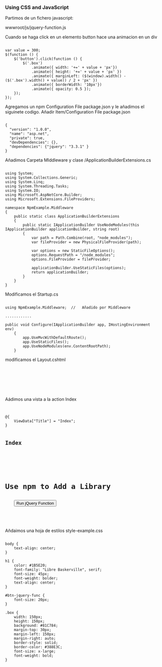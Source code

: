 ### Using CSS and JavaScript

Partimos de un fichero javascript:

 wwwroot/js/jquery-function.js

Cuando se haga click en un elemento button hace una animacion en un div

<pre><code>
var value = 300;
$(function () {
    $('button').click(function () {
        $('.box')
            .animate({ width: '+=' + value + 'px'})
            .animate({ height: '+=' + value + 'px' })
            .animate({ marginLeft: ($(window).width() - ($('.box').width() + value)) / 2 + 'px' })
            .animate({ borderWidth: '10px'})
            .animate({ opacity: 0.5 });
    });
});
</code></pre>

Agregamos un npm Configuration File package.json y le añadimos el siguinete codigo.  Añadir Item/Configuration File package.json

<pre><code>
{
  "version": "1.0.0",
  "name": "asp.net",
  "private": true,
  "devDependencies": {},
  "dependencies": {"jquery": "3.3.1" }
}
</code></pre>


Añadimos Carpeta MIddleware y clase /ApplicationBuilderExtensions.cs

<pre><code>
using System;
using System.Collections.Generic;
using System.Linq;
using System.Threading.Tasks;
using System.IO;
using Microsoft.AspNetCore.Builder;
using Microsoft.Extensions.FileProviders;

namespace NpmExample.Middleware
{
    public static class ApplicationBuilderExtensions
    {
        public static IApplicationBuilder UseNodeModules(this IApplicationBuilder applicationBuilder, string root)
        {
            var path = Path.Combine(root, "node_modules");
            var fileProvider = new PhysicalFileProvider(path);

            var options = new StaticFileOptions();
            options.RequestPath = "/node_modules";
            options.FileProvider = fileProvider;

            applicationBuilder.UseStaticFiles(options);
            return applicationBuilder;
        }
    }
}
</code></pre>

Modificamos el Startup.cs
<pre><code>
using NpmExample.Middleware;  //   Añadido por Middleware 

............

public void Configure(IApplicationBuilder app, IHostingEnvironment env)
	{
		app.UseMvcWithDefaultRoute();
		app.UseStaticFiles();
		app.UseNodeModules(env.ContentRootPath);
	}
</code></pre>


modificamos el Layout.cshtml
<pre><code>
<script src="~/node_modules/jquery/dist/jquery.min.js"></script>
  <script src="~/js/jquery-function.js"></script>
   
   <link href="~/css/style-example.css" rel="stylesheet" />  <!-- ya que estamos se lo añadimos también que será el punto 43 -->
</code></pre>

Aádimos una vista a la action Index

<pre><code>

@{
    ViewData["Title"] = "Index";
}

<h2>Index</h2>


<div>
    <h1>Use npm to Add a Library</h1>
    <button id="btn-jquery-func">Run jQuery Function</button>
    <div class="box"></div>
</div>

</code></pre>


Añdaimos una hoja de estilos style-example.css
<pre><code>
body {
    text-align: center;
}

h1 {
    color: #1B5E20;
    font-family: "Libre Baskerville", serif;
    font-size: 45px;
    font-weight: bolder;
    text-align: center;
}

#btn-jquery-func {
    font-size: 20px;
}

.box {
    width: 150px;
    height: 150px;
    background: #81C784;
    margin-top: 30px;
    margin-left: 150px;
    margin-right: auto;
    border-style: solid;
    border-color: #388E3C;
    font-size: x-large;
    font-weight: bold;
}
</code></pre>
